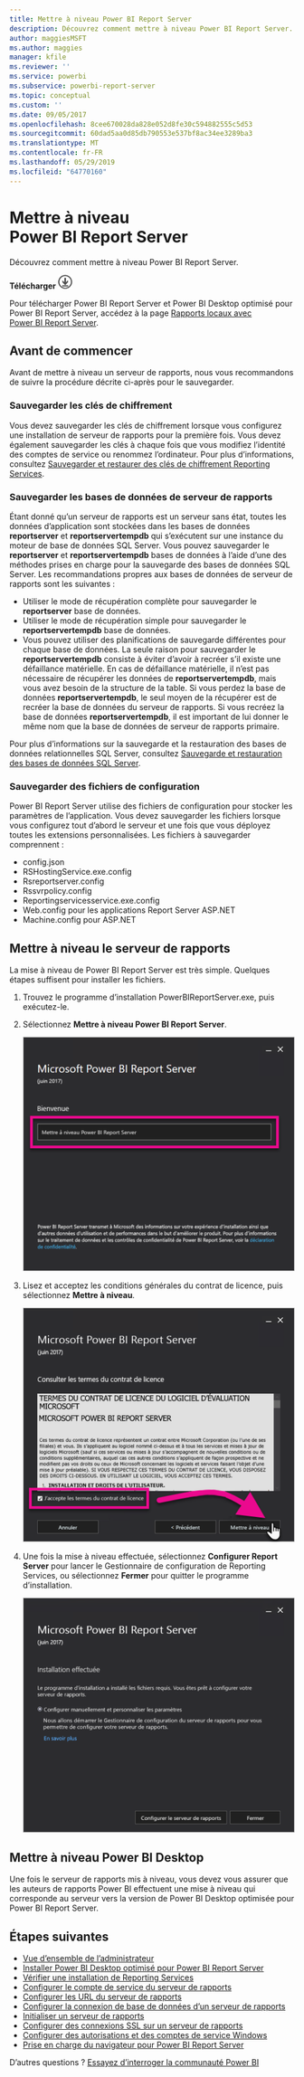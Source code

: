 ```yaml
---
title: Mettre à niveau Power BI Report Server
description: Découvrez comment mettre à niveau Power BI Report Server.
author: maggiesMSFT
ms.author: maggies
manager: kfile
ms.reviewer: ''
ms.service: powerbi
ms.subservice: powerbi-report-server
ms.topic: conceptual
ms.custom: ''
ms.date: 09/05/2017
ms.openlocfilehash: 8cee670028da828e052d8fe30c594882555c5d53
ms.sourcegitcommit: 60dad5aa0d85db790553e537bf8ac34ee3289ba3
ms.translationtype: MT
ms.contentlocale: fr-FR
ms.lasthandoff: 05/29/2019
ms.locfileid: "64770160"
---
```

# <a name="upgrade-power-bi-report-server"></a>Mettre à niveau Power BI Report Server

Découvrez comment mettre à niveau Power BI Report Server.

 **Télécharger** ![télécharger](media/upgrade/download.png "télécharger")

Pour télécharger Power BI Report Server et Power BI Desktop optimisé pour Power BI Report Server, accédez à la page [Rapports locaux avec Power BI Report Server](https://powerbi.microsoft.com/report-server/).

## <a name="before-you-begin"></a>Avant de commencer

Avant de mettre à niveau un serveur de rapports, nous vous recommandons de suivre la procédure décrite ci-après pour le sauvegarder.

### <a name="backing-up-the-encryption-keys"></a>Sauvegarder les clés de chiffrement

Vous devez sauvegarder les clés de chiffrement lorsque vous configurez une installation de serveur de rapports pour la première fois. Vous devez également sauvegarder les clés à chaque fois que vous modifiez l’identité des comptes de service ou renommez l’ordinateur. Pour plus d’informations, consultez [Sauvegarder et restaurer des clés de chiffrement Reporting Services](https://docs.microsoft.com/sql/reporting-services/install-windows/ssrs-encryption-keys-back-up-and-restore-encryption-keys).

### <a name="backing-up-the-report-server-databases"></a>Sauvegarder les bases de données de serveur de rapports

Étant donné qu’un serveur de rapports est un serveur sans état, toutes les données d’application sont stockées dans les bases de données **reportserver** et **reportservertempdb** qui s’exécutent sur une instance du moteur de base de données SQL Server. Vous pouvez sauvegarder le **reportserver** et **reportservertempdb** bases de données à l’aide d’une des méthodes prises en charge pour la sauvegarde des bases de données SQL Server. Les recommandations propres aux bases de données de serveur de rapports sont les suivantes :

* Utiliser le mode de récupération complète pour sauvegarder le **reportserver** base de données.
* Utiliser le mode de récupération simple pour sauvegarder le **reportservertempdb** base de données.
* Vous pouvez utiliser des planifications de sauvegarde différentes pour chaque base de données. La seule raison pour sauvegarder le **reportservertempdb** consiste à éviter d’avoir à recréer s’il existe une défaillance matérielle. En cas de défaillance matérielle, il n’est pas nécessaire de récupérer les données de **reportservertempdb**, mais vous avez besoin de la structure de la table. Si vous perdez la base de données **reportservertempdb**, le seul moyen de la récupérer est de recréer la base de données du serveur de rapports. Si vous recréez la base de données **reportservertempdb**, il est important de lui donner le même nom que la base de données de serveur de rapports primaire.

Pour plus d’informations sur la sauvegarde et la restauration des bases de données relationnelles SQL Server, consultez [Sauvegarde et restauration des bases de données SQL Server](https://docs.microsoft.com/sql/relational-databases/backup-restore/back-up-and-restore-of-sql-server-databases).

### <a name="backing-up-the-configuration-files"></a>Sauvegarder des fichiers de configuration

Power BI Report Server utilise des fichiers de configuration pour stocker les paramètres de l’application. Vous devez sauvegarder les fichiers lorsque vous configurez tout d’abord le serveur et une fois que vous déployez toutes les extensions personnalisées. Les fichiers à sauvegarder comprennent :

* config.json
* RSHostingService.exe.config
* Rsreportserver.config
* Rssvrpolicy.config
* Reportingservicesservice.exe.config
* Web.config pour les applications Report Server ASP.NET
* Machine.config pour ASP.NET

## <a name="upgrade-the-report-server"></a>Mettre à niveau le serveur de rapports

La mise à niveau de Power BI Report Server est très simple. Quelques étapes suffisent pour installer les fichiers.

1. Trouvez le programme d’installation PowerBIReportServer.exe, puis exécutez-le.

2. Sélectionnez **Mettre à niveau Power BI Report Server**.

    ![Mettre à niveau Power BI Report Server](media/upgrade/reportserver-upgrade1.png "mise à niveau Power BI Report Server")

3. Lisez et acceptez les conditions générales du contrat de licence, puis sélectionnez **Mettre à niveau**.

    ![Contrat de licence](media/upgrade/reportserver-upgrade-eula.png "contrat de licence")

4. Une fois la mise à niveau effectuée, sélectionnez **Configurer Report Server** pour lancer le Gestionnaire de configuration de Reporting Services, ou sélectionnez **Fermer** pour quitter le programme d’installation.

    ![Configuration de mise à niveau](media/upgrade/reportserver-upgrade-configure.png)

## <a name="upgrade-power-bi-desktop"></a>Mettre à niveau Power BI Desktop

Une fois le serveur de rapports mis à niveau, vous devez vous assurer que les auteurs de rapports Power BI effectuent une mise à niveau qui corresponde au serveur vers la version de Power BI Desktop optimisée pour Power BI Report Server.

## <a name="next-steps"></a>Étapes suivantes

* [Vue d’ensemble de l’administrateur](admin-handbook-overview.md)  
* [Installer Power BI Desktop optimisé pour Power BI Report Server](install-powerbi-desktop.md)  
* [Vérifier une installation de Reporting Services](https://docs.microsoft.com/sql/reporting-services/install-windows/verify-a-reporting-services-installation)  
* [Configurer le compte de service du serveur de rapports](https://docs.microsoft.com/sql/reporting-services/install-windows/configure-the-report-server-service-account-ssrs-configuration-manager)  
* [Configurer les URL du serveur de rapports](https://docs.microsoft.com/sql/reporting-services/install-windows/configure-report-server-urls-ssrs-configuration-manager)  
* [Configurer la connexion de base de données d’un serveur de rapports](https://docs.microsoft.com/sql/reporting-services/install-windows/configure-a-report-server-database-connection-ssrs-configuration-manager)  
* [Initialiser un serveur de rapports](https://docs.microsoft.com/sql/reporting-services/install-windows/ssrs-encryption-keys-initialize-a-report-server)  
* [Configurer des connexions SSL sur un serveur de rapports](https://docs.microsoft.com/sql/reporting-services/security/configure-ssl-connections-on-a-native-mode-report-server)  
* [Configurer des autorisations et des comptes de service Windows](https://docs.microsoft.com/sql/database-engine/configure-windows/configure-windows-service-accounts-and-permissions)  
* [Prise en charge du navigateur pour Power BI Report Server](browser-support.md)

D’autres questions ? [Essayez d’interroger la communauté Power BI](https://community.powerbi.com/)